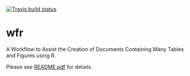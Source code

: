 <!-- badges: start -->
  [![Travis build status](https://travis-ci.org/blueskypie/wfr.svg?branch=master)](https://travis-ci.org/blueskypie/wfr)
  <!-- badges: end -->
  
# wfr
A Workflow to Assist the Creation of Documents Containing Many Tables and Figures using R.

Please see [README.pdf](https://github.com/blueskypie/wfr/blob/master/README.pdf) for details.
